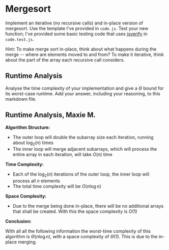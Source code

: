 # Mergesort

Implement an iterative (no recursive calls) and in-place version of mergesort.
Use the template I've provided in `code.js`. Test your new function; I've
provided some basic testing code that uses
[jsverify](https://jsverify.github.io/) in `code.test.js`.

Hint: To make merge sort in-place, think about what happens during the merge --
where are elements moved to and from? To make it iterative, think about the
part of the array each recursive call considers.

## Runtime Analysis

Analyse the time complexity of your implementation and give a $\Theta$ bound for
its worst-case runtime. Add your answer, including your reasoning, to this
markdown file.

## Runtime Analysis, Maxie M.

**Algorithm Structure:**
- The outer loop will double the subarray size each iteration, running about $\log_2(n)$ times 
- The inner loop will merge adjacent subarrays, which will process the entire array in each iteration, will take $O(n)$ time
  
**Time Complexity:**
- Each of the $\log_2(n)$ iterations of the outer loop, the inner loop will process all $n$ elements 
- The total time complexity will be $O(n\log n)$
  
**Space Complexity:** 
- Due to the merge being done in-place, there will be no additional arrays that shall be created. With this the space complexity is $O(1)$
  
**Conclusion:** 

With all all the following information the worst-time complexity of this algorithm is $\Theta(n\log n)$, with a space complexity of $\Theta(1)$. This is due to the in-place merging. 
